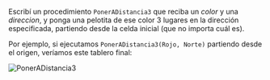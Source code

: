 Escribí un procedimiento `PonerADistancia3` que reciba un _color_ y una _direccion_, y ponga una pelotita de ese color 3 lugares en la dirección especificada, partiendo desde la celda inicial (que no importa cuál es).

Por ejemplo, si ejecutamos `PonerADistancia3(Rojo, Norte)` partiendo desde el origen, veríamos este tablero final:

![PonerADistancia3](https://raw.githubusercontent.com/sagrado-corazon-alcal/mumuki-guia-fundamentos-procedimientos/master/images/poner-a-distancia-3.png)